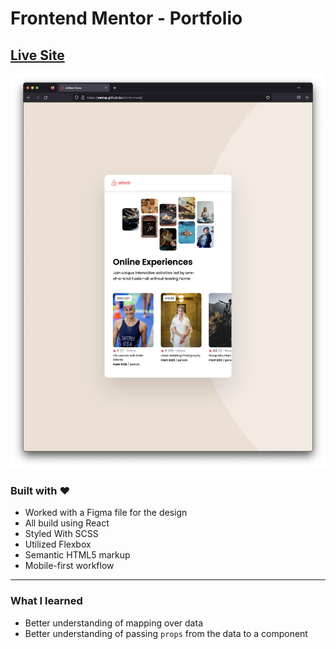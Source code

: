 # Frontend Mentor - Portfolio

## [Live Site](https://satrop.github.io/airbnb-clone/)

![](./AirBnb-Screenshot.png)

### Built with ❤️

-   Worked with a Figma file for the design
-   All build using React
-   Styled With SCSS
-   Utilized Flexbox
-   Semantic HTML5 markup
-   Mobile-first workflow

---

### What I learned

-   Better understanding of mapping over data
-   Better understanding of passing `props` from the data to a component

